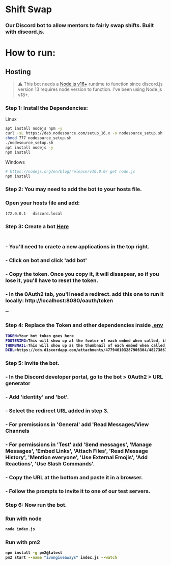# Shift Swap
### Our Discord bot to allow mentors to fairly swap shifts. Built with discord.js.

# How to run:
## Hosting 
> ⚠  This bot needs a [Node.js v16+](https://nodejs.org/en/blog/release/v16.0.0/)  runtime to function since discord.js version 13 requires node version to function. I've been using Node.js v18+.

### Step 1: Install the Dependencies:
Linux 
```sh
apt install nodejs npm -y
curl -sL https://deb.nodesource.com/setup_16.x -o nodesource_setup.sh
chmod 777 nodesource_setup.sh
./nodesource_setup.sh
apt install nodejs -y
npm install
```
Windows 
```sh
# https://nodejs.org/en/blog/release/v16.0.0/ get node.js
npm install 
```
### Step 2: You may need to add the bot to your hosts file.
### Open your hosts file and add:
```sh
172.0.0.1   discord.local
```

### Step 3: Create a bot [Here](https://discord.com/developers) <br> <br>
### - You'll need to craete a new applications in the top right.
### - Click on bot and click 'add bot'
### - Copy the token. Once you copy it, it will dissapear, so if you lose it, you'll have to reset the token.
### - In the 0Auth2 tab, you'll need a redirect. add this one to run it locally: http://localhost:8080/oauth/token
➖
<b>
  

### Step 4: Replace the Token and other dependencies inside [.env](https://github.com/sandarutharuneth/ivongiveaways/blob/master/.env) <br>
```sh
TOKEN=Your bot token goes here
FOOTERIMG=This will show up at the footer of each embed when called, it is set to our lighthouse logo.
THUMBNAIL=This will show up as the thumbnail of each embed when called, it is set to our lighthouse logo.
DCBL=https://cdn.discordapp.com/attachments/477946103287906304/482738675776618497/DBL.png #This is a default Discord Bot List logo.
```  
### Step 5: Invite the bot.
### - In the Discord developer portal, go to the bot > 0Auth2 > URL generator
### - Add 'identity' and 'bot'.
### - Select the redirect URL added in step 3.
### - For premissions in 'General' add 'Read Messages/View Channels
### - For permissions in 'Test' add 'Send messages', 'Manage Messages', 'Embed Links', 'Attach Files', 'Read Message History', 'Mention everyone', 'Use External Emojis', 'Add Reactions', 'Use Slash Commands'.
### - Copy the URL at the bottom and paste it in a browser.
### - Follow the prompts to invite it to one of our test servers.

### Step 6: Now run the bot.

### Run with node
```sh
node index.js
```
### Run with pm2
```sh
npm install -g pm2@latest
pm2 start --name "ivongiveaways" index.js --watch
```
